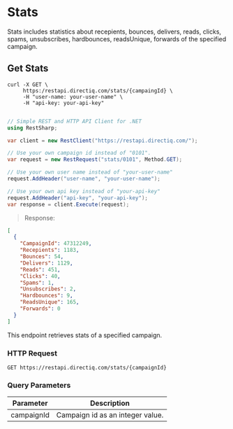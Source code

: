 # Stats

Stats includes statistics about recepients, bounces, delivers, reads, clicks, spams, unsubscribes, hardbounces, readsUnique, forwards of the specified campaign.

## Get Stats

```shell
curl -X GET \
     https:/restapi.directiq.com/stats/{campaingId} \
     -H "user-name: your-user-name" \
     -H "api-key: your-api-key" 
      
```

```csharp
// Simple REST and HTTP API Client for .NET
using RestSharp;

var client = new RestClient("https://restapi.directiq.com/");

// Use your own campaign id instead of "0101".
var request = new RestRequest("stats/0101", Method.GET);

// Use your own user name instead of "your-user-name" 
request.AddHeader("user-name", "your-user-name");

// Use your own api key instead of "your-api-key"
request.AddHeader("api-key", "your-api-key");
var response = client.Execute(request);
```

> Response:

```json
[
  {
    "CampaignId": 47312249,
    "Recepients": 1183,
    "Bounces": 54,
    "Delivers": 1129,
    "Reads": 451,
    "Clicks": 40,
    "Spams": 1,
    "Unsubscribes": 2,
    "Hardbounces": 9,
    "ReadsUnique": 165,
    "Forwards": 0
  }
]
```

This endpoint retrieves stats of a specified campaign.

### HTTP Request

`GET https://restapi.directiq.com/stats/{campaignId}`

### Query Parameters

Parameter | Description
--------- | -----------
campaignId | Campaign id as an integer value.